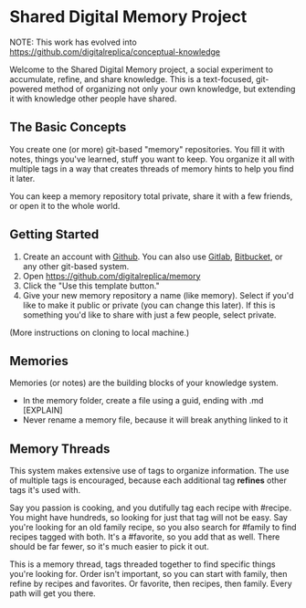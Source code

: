# Shared Digital Memory Project

NOTE: This work has evolved into https://github.com/digitalreplica/conceptual-knowledge

Welcome to the Shared Digital Memory project, a social experiment to accumulate, refine, and share knowledge. This is a text-focused, git-powered method of organizing not only your own knowledge, but extending it with knowledge other people have shared.

## The Basic Concepts
You create one (or more) git-based "memory" repositories. You fill it with notes, things you've learned, stuff you want to keep. You organize it all with multiple tags in a way that creates threads of memory hints to help you find it later.

You can keep a memory repository total private, share it with a few friends, or open it to the whole world.

## Getting Started
1. Create an account with [Github](https://github.com/). You can also use [Gitlab](https://about.gitlab.com/), [Bitbucket](https://bitbucket.org/), or any other git-based system.
2. Open https://github.com/digitalreplica/memory
3. Click the "Use this template button."
4. Give your new memory repository a name (like memory). Select if you'd like to make it public or private (you can change this later). If this is something you'd like to share with just a few people, select private.

(More instructions on cloning to local machine.)

## Memories
Memories (or notes) are the building blocks of your knowledge system.
* In the memory folder, create a file using a guid, ending with .md [EXPLAIN]
* Never rename a memory file, because it will break anything linked to it

## Memory Threads
This system makes extensive use of tags to organize information. The use of multiple tags is encouraged, because each additional tag **refines** other tags it's used with.

Say you passion is cooking, and you dutifully tag each recipe with #recipe. You might have hundreds, so looking for just that tag will not be easy. Say you're looking for an old family recipe, so you also search for #family to find recipes tagged with both. It's a #favorite, so you add that as well. There should be far fewer, so it's much easier to pick it out.

This is a memory thread, tags threaded together to find specific things you're looking for. Order isn't important, so you can start with family, then refine by recipes and favorites. Or favorite, then recipes, then family. Every path will get you there.
